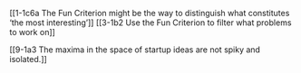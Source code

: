 [[1-1c6a The Fun Criterion might be the way to distinguish what constitutes ‘the most interesting’]]
[[3-1b2 Use the Fun Criterion to filter what problems to work on]]

[[9-1a3 The maxima in the space of startup ideas are not spiky and isolated.]]